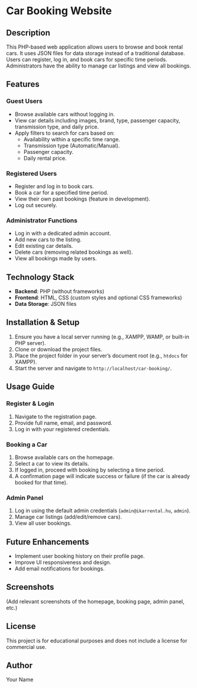 # Car Booking Website

## Description

This PHP-based web application allows users to browse and book rental cars. It uses JSON files for data storage instead of a traditional database. Users can register, log in, and book cars for specific time periods. Administrators have the ability to manage car listings and view all bookings.

## Features

### Guest Users
- Browse available cars without logging in.
- View car details including images, brand, type, passenger capacity, transmission type, and daily price.
- Apply filters to search for cars based on:
  - Availability within a specific time range.
  - Transmission type (Automatic/Manual).
  - Passenger capacity.
  - Daily rental price.

### Registered Users
- Register and log in to book cars.
- Book a car for a specified time period.
- View their own past bookings (feature in development).
- Log out securely.

### Administrator Functions
- Log in with a dedicated admin account.
- Add new cars to the listing.
- Edit existing car details.
- Delete cars (removing related bookings as well).
- View all bookings made by users.

## Technology Stack
- **Backend**: PHP (without frameworks)
- **Frontend**: HTML, CSS (custom styles and optional CSS frameworks)
- **Data Storage**: JSON files

## Installation & Setup
1. Ensure you have a local server running (e.g., XAMPP, WAMP, or built-in PHP server).
2. Clone or download the project files.
3. Place the project folder in your server’s document root (e.g., `htdocs` for XAMPP).
4. Start the server and navigate to `http://localhost/car-booking/`.

## Usage Guide

### Register & Login
1. Navigate to the registration page.
2. Provide full name, email, and password.
3. Log in with your registered credentials.

### Booking a Car
1. Browse available cars on the homepage.
2. Select a car to view its details.
3. If logged in, proceed with booking by selecting a time period.
4. A confirmation page will indicate success or failure (if the car is already booked for that time).

### Admin Panel
1. Log in using the default admin credentials (`admin@ikarrental.hu`, `admin`).
2. Manage car listings (add/edit/remove cars).
3. View all user bookings.

## Future Enhancements
- Implement user booking history on their profile page.
- Improve UI responsiveness and design.
- Add email notifications for bookings.

## Screenshots
(Add relevant screenshots of the homepage, booking page, admin panel, etc.)

## License
This project is for educational purposes and does not include a license for commercial use.

## Author
Your Name

